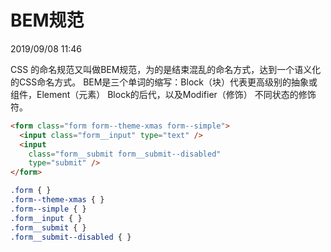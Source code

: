 # BEM规范

2019/09/08 11:46

CSS 的命名规范又叫做BEM规范，为的是结束混乱的命名方式，达到一个语义化的CSS命名方式。 BEM是三个单词的缩写：Block（块）代表更高级别的抽象或组件，Element（元素） Block的后代，以及Modifier（修饰） 不同状态的修饰符。

```html
<form class="form form--theme-xmas form--simple">
  <input class="form__input" type="text" />
  <input
    class="form__submit form__submit--disabled"
    type="submit" />
</form>
```

```css
.form { }
.form--theme-xmas { }
.form--simple { }
.form__input { }
.form__submit { }
.form__submit--disabled { }
```

